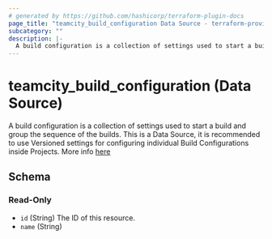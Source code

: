 ```yaml
---
# generated by https://github.com/hashicorp/terraform-plugin-docs
page_title: "teamcity_build_configuration Data Source - terraform-provider-teamcity"
subcategory: ""
description: |-
  A build configuration is a collection of settings used to start a build and group the sequence of the builds. This is a Data Source, it is recommended to use Versioned settings for configuring individual Build Configurations inside Projects. More info here https://www.jetbrains.com/help/teamcity/creating-and-editing-build-configurations.html
---
```


# teamcity_build_configuration (Data Source)

A build configuration is a collection of settings used to start a build and group the sequence of the builds. This is a Data Source, it is recommended to use Versioned settings for configuring individual Build Configurations inside Projects. More info [here](https://www.jetbrains.com/help/teamcity/creating-and-editing-build-configurations.html)



<!-- schema generated by tfplugindocs -->
## Schema

### Read-Only

- `id` (String) The ID of this resource.
- `name` (String)
